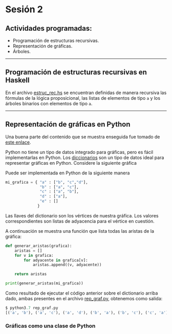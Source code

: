 # Sesión 2

## Actividades programadas:

* Programación de estructuras recursivas.
* Representación de gráficas.
* Árboles.

---

## Programación de estructuras recursivas en Haskell

En el archivo [estruc_rec.hs](https://github.com/nohernan/Matematicas_Discretas/blob/master/sesion02/estruc_rec.hs) se encuentran definidas de manera recursiva las fórmulas de la lógica proposicional, las listas de elementos de tipo `a` y los árboles binarios con elementos de tipo `a`.

---

## Representación de gráficas en Python

Una buena parte del contenido que se muestra enseguida fue tomado de [este enlace](https://www.python-course.eu/graphs_python.php).

Python no tiene un tipo de datos integrado para gráficas, pero es fácil implementarlas en Python. Los [diccionarios](https://www.python-course.eu/dictionaries.php) son un tipo de datos ideal para representar gráficas en Python. Considere la siguiente gráfica

[diagrama0]: https://github.com/nohernan/Matematicas_Discretas/blob/master/sesion02/img/diagram0.png "Diagrama inicial"

Puede ser implementada en Python de la siguiente manera

```python
mi_grafica = { "a" : ["b", "c","d"],
               "b" : ["a", "c"],
               "c" : ["a", "b"],
               "d" : ["a"],
               "e" : []
              }
```
Las llaves del dictionario son los vértices de nuestra gráfica. Los valores correspondientes son listas de adyacencia para el vértice en cuestión.

A continuación se muestra una función que lista todas las aristas de la gráfica:

```python
def generar_aristas(grafica):
    aristas = []
    for v in grafica:
        for adyacente in grafica[v]:
            aristas.append((v, adyacente))

    return aristas

print(generar_aristas(mi_grafica))
```

Como resultado de ejecutar el código anterior sobre el dictionario arriba dado, ambas presentes en el archivo [rep_graf.py](https://github.com/nohernan/Matematicas_Discretas/blob/master/sesion02/rep_graf.py), obtenemos como salida:

```python
$ python3.7 rep_graf.py
[('a', 'b'), ('a', 'c'), ('a', 'd'), ('b', 'a'), ('b', 'c'), ('c', 'a'), ('c', 'b'), ('d', 'a')]
```

### Gráficas como una clase de Python